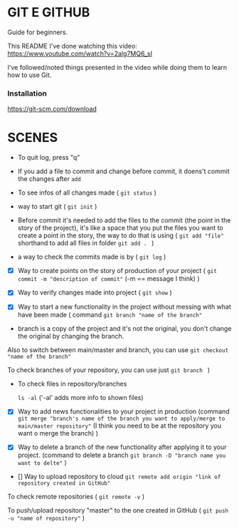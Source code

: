 # GIT E GITHUB

Guide for beginners.

This README I've done watching this video: https://www.youtube.com/watch?v=2alg7MQ6_sI

I've followed/noted things presented in the video while doing them to learn how to use Git.

### Installation

https://git-scm.com/download

# SCENES

- To quit log, press "q"

- If you add a file to commit and change before commit, it doens't commit the changes after `add` 

- To see infos of all changes made (
    `git status`
)

- way to start git ( `git init` )

- Before commit it's needed to add the files to the commit (the point in the story of the project), it's like a space that you put the files you want to create a point in the story, the way to do that is using ( 
    `git add "file"`
    shorthand to add all files in folder
    `git add . `
)

- a way to check the commits made is by ( 
    `git log` 
)

- [x] Way to create points on the story of production of your project (
    `git commit -m "description of commit"` (-m == message I think)
)
- [x] Way to verify changes made into project ( 
    `git show`
)

- [x] Way to start a new functionality in the project without messing with what have been made 
( command 
    `git branch "name of the branch"`
- branch is a copy of the project and it's not the original, you don't change the original by changing the branch. 

Also to switch between main/master and branch, you can use 
    `git checkout "name of the branch"`

To check branches of your repository, you can use just 
    `git branch `
)

- To check files in repository/branches

    `ls -al` ('-al' adds more info to shown files)

- [x] Way to add news functionalities to your project in production (command 
    `git merge "branch's name of the branch you want to apply/merge to main/master repository"` (I think you need to be at the repository you want o merge the branch)
)

- [x] Way to delete a branch of the new functionality after applying it to your project. (command to delete a branch
    `git branch -D "branch name you want to delte"`
)

- [] Way to upload repository to cloud
    `git remote add origin "link of repository created in GitHub"`

To check remote repositories (
    `git remote -v`
)

To push/upload repository "master" to the one created in GitHub (
    `git push -u "name of repository"`
)